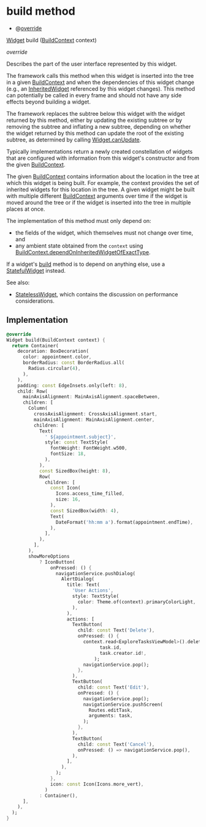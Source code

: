 


# build method







- @[override](https://api.flutter.dev/flutter/dart-core/override-constant.html)

[Widget](https://api.flutter.dev/flutter/widgets/Widget-class.html) build
([BuildContext](https://api.flutter.dev/flutter/widgets/BuildContext-class.html) context)

_<span class="feature">override</span>_



<p>Describes the part of the user interface represented by this widget.</p>
<p>The framework calls this method when this widget is inserted into the tree
in a given <a href="https://api.flutter.dev/flutter/widgets/BuildContext-class.html">BuildContext</a> and when the dependencies of this widget change
(e.g., an <a href="https://api.flutter.dev/flutter/widgets/InheritedWidget-class.html">InheritedWidget</a> referenced by this widget changes). This
method can potentially be called in every frame and should not have any side
effects beyond building a widget.</p>
<p>The framework replaces the subtree below this widget with the widget
returned by this method, either by updating the existing subtree or by
removing the subtree and inflating a new subtree, depending on whether the
widget returned by this method can update the root of the existing
subtree, as determined by calling <a href="https://api.flutter.dev/flutter/widgets/Widget/canUpdate.html">Widget.canUpdate</a>.</p>
<p>Typically implementations return a newly created constellation of widgets
that are configured with information from this widget's constructor and
from the given <a href="https://api.flutter.dev/flutter/widgets/BuildContext-class.html">BuildContext</a>.</p>
<p>The given <a href="https://api.flutter.dev/flutter/widgets/BuildContext-class.html">BuildContext</a> contains information about the location in the
tree at which this widget is being built. For example, the context
provides the set of inherited widgets for this location in the tree. A
given widget might be built with multiple different <a href="https://api.flutter.dev/flutter/widgets/BuildContext-class.html">BuildContext</a>
arguments over time if the widget is moved around the tree or if the
widget is inserted into the tree in multiple places at once.</p>
<p>The implementation of this method must only depend on:</p>
<ul>
<li>the fields of the widget, which themselves must not change over time,
and</li>
<li>any ambient state obtained from the <code>context</code> using
<a href="https://api.flutter.dev/flutter/widgets/BuildContext/dependOnInheritedWidgetOfExactType.html">BuildContext.dependOnInheritedWidgetOfExactType</a>.</li>
</ul>
<p>If a widget's <a href="../../widgets_task_schedule/TaskCard/build.md">build</a> method is to depend on anything else, use a
<a href="https://api.flutter.dev/flutter/widgets/StatefulWidget-class.html">StatefulWidget</a> instead.</p>
<p>See also:</p>
<ul>
<li><a href="https://api.flutter.dev/flutter/widgets/StatelessWidget-class.html">StatelessWidget</a>, which contains the discussion on performance considerations.</li>
</ul>



## Implementation

```dart
@override
Widget build(BuildContext context) {
  return Container(
    decoration: BoxDecoration(
      color: appointment.color,
      borderRadius: const BorderRadius.all(
        Radius.circular(4),
      ),
    ),
    padding: const EdgeInsets.only(left: 8),
    child: Row(
      mainAxisAlignment: MainAxisAlignment.spaceBetween,
      children: [
        Column(
          crossAxisAlignment: CrossAxisAlignment.start,
          mainAxisAlignment: MainAxisAlignment.center,
          children: [
            Text(
              ' ${appointment.subject}',
              style: const TextStyle(
                fontWeight: FontWeight.w500,
                fontSize: 18,
              ),
            ),
            const SizedBox(height: 8),
            Row(
              children: [
                const Icon(
                  Icons.access_time_filled,
                  size: 16,
                ),
                const SizedBox(width: 4),
                Text(
                  DateFormat('hh:mm a').format(appointment.endTime),
                ),
              ],
            ),
          ],
        ),
        showMoreOptions
            ? IconButton(
                onPressed: () {
                  navigationService.pushDialog(
                    AlertDialog(
                      title: Text(
                        'User Actions',
                        style: TextStyle(
                          color: Theme.of(context).primaryColorLight,
                        ),
                      ),
                      actions: [
                        TextButton(
                          child: const Text('Delete'),
                          onPressed: () {
                            context.read<ExploreTasksViewModel>().deleteTask(
                                  task.id,
                                  task.creator.id!,
                                );
                            navigationService.pop();
                          },
                        ),
                        TextButton(
                          child: const Text('Edit'),
                          onPressed: () {
                            navigationService.pop();
                            navigationService.pushScreen(
                              Routes.editTask,
                              arguments: task,
                            );
                          },
                        ),
                        TextButton(
                          child: const Text('Cancel'),
                          onPressed: () => navigationService.pop(),
                        ),
                      ],
                    ),
                  );
                },
                icon: const Icon(Icons.more_vert),
              )
            : Container(),
      ],
    ),
  );
}
```







